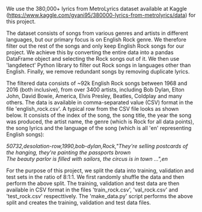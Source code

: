 We use the 380,000+ lyrics from MetroLyrics dataset available at Kaggle (https://www.kaggle.com/gyani95/380000-lyrics-from-metrolyrics/data) for this project. 

The dataset consists of songs from various genres and artists in different languages, but our primary focus is on English Rock genre. We therefore filter out the rest of the songs and only keep English Rock songs for our project. We achieve this by converting the entire data into a pandas DataFrame object and selecting the Rock songs out of it. We then use 'langdetect' Python library to filter out Rock songs in languages other than English. Finally, we remove redundant songs by removing duplicate lyrics. 

The filtered data consists of ~92k English Rock songs between 1968 and 2016 (both inclusive), from over 3400 artists, including Bob Dylan, Elton John, David Bowie, America, Elvis Presley, Beatles, Coldplay and many others. The data is available in comma-separated value (CSV) format in the file 'english_rock.csv'. A typical row from the CSV file looks as shown below. It consists of the index of the song, the song title, the year the song was produced, the artist name, the genre (which is Rock for all data points), the song lyrics and the language of the song (which is all 'en' representing English songs):

*50732,desolation-row,1990,bob-dylan,Rock,"They're selling postcards of the hanging, they're painting the passports brown*
<br>
*The beauty parlor is filled with sailors, the circus is in town
...",en*

For the purpose of this project, we split the data into training, validation and test sets in the ratio of 8:1:1. We first randomly shuffle the data and then perform the above split. The training, validation and test data are then available in CSV format in the files 'train_rock.csv', 'val_rock.csv' and 'test_rock.csv' respecttively. The 'make_data.py' script performs the above split and creates the training, validation and test data files.
